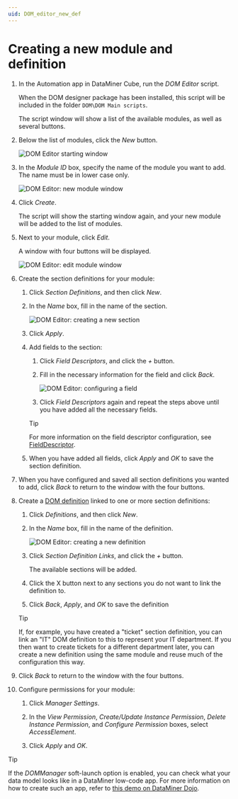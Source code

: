 ```yaml
---
uid: DOM_editor_new_def
---
```


# Creating a new module and definition

1. In the Automation app in DataMiner Cube, run the *DOM Editor* script.

   When the DOM designer package has been installed, this script will be included in the folder `DOM\DOM Main scripts`.

   The script window will show a list of the available modules, as well as several buttons.

1. Below the list of modules, click the *New* button.

   ![DOM Editor starting window](~/user-guide/images/DOM_Editor_new.png)

1. In the *Module ID* box, specify the name of the module you want to add. The name must be in lower case only.

   ![DOM Editor: new module window](~/user-guide/images/DOM_Editor_new2.png)

1. Click *Create*.

   The script will show the starting window again, and your new module will be added to the list of modules.

1. Next to your module, click *Edit*.

   A window with four buttons will be displayed.

   ![DOM Editor: edit module window](~/user-guide/images/DOM_Editor_edit_module.png)

1. Create the section definitions for your module:

   1. Click *Section Definitions*, and then click *New*.

   1. In the *Name* box, fill in the name of the section.

      ![DOM Editor: creating a new section](~/user-guide/images/DOM_Editor_new_section.png)

   1. Click *Apply*.

   1. Add fields to the section:

      1. Click *Field Descriptors*, and click the *+* button.

      1. Fill in the necessary information for the field and click *Back*.

         ![DOM Editor: configuring a field](~/user-guide/images/DOM_Editor_new_field.png)

      1. Click *Field Descriptors* again and repeat the steps above until you have added all the necessary fields.

      > [!TIP]
      > For more information on the field descriptor configuration, see [FieldDescriptor](xref:DOM_SectionDefinition#fielddescriptor).

   1. When you have added all fields, click *Apply* and *OK* to save the section definition.

1. When you have configured and saved all section definitions you wanted to add, click *Back* to return to the window with the four buttons.

1. Create a [DOM definition](xref:DomDefinition) linked to one or more section definitions:

   1. Click *Definitions*, and then click *New*.

   1. In the *Name* box, fill in the name of the definition.

      ![DOM Editor: creating a new definition](~/user-guide/images/DOM_Editor_new_definition.png)

   1. Click *Section Definition Links*, and click the *+* button.

      The available sections will be added.

   1. Click the X button next to any sections you do not want to link the definition to.

   1. Click *Back*, *Apply*, and *OK* to save the definition

   > [!TIP]
   > If, for example, you have created a "ticket" section definition, you can link an "IT" DOM definition to this to represent your IT department. If you then want to create tickets for a different department later, you can create a new definition using the same module and reuse much of the configuration this way.

1. Click *Back* to return to the window with the four buttons.

1. Configure permissions for your module:

   1. Click *Manager Settings*.

   1. In the *View Permission*, *Create/Update Instance Permission*, *Delete Instance Permission*, and *Configure Permission* boxes, select *AccessElement*.

   1. Click *Apply* and *OK*.

> [!TIP]
> If the *DOMManager* soft-launch option is enabled, you can check what your data model looks like in a DataMiner low-code app. For more information on how to create such an app, refer to [this demo on DataMiner Dojo](https://community.dataminer.services/video/object-modeling-and-apps/).
